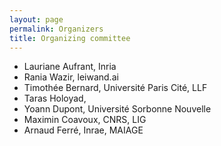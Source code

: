```yaml
---
layout: page
permalink: Organizers
title: Organizing committee
---
```



* Lauriane Aufrant, Inria
* Rania Wazir, leiwand.ai
* Timothée Bernard, Université Paris Cité, LLF
* Taras Holoyad, 
* Yoann Dupont, Université Sorbonne Nouvelle
* Maximin Coavoux, CNRS, LIG
* Arnaud Ferré, Inrae, MAIAGE
